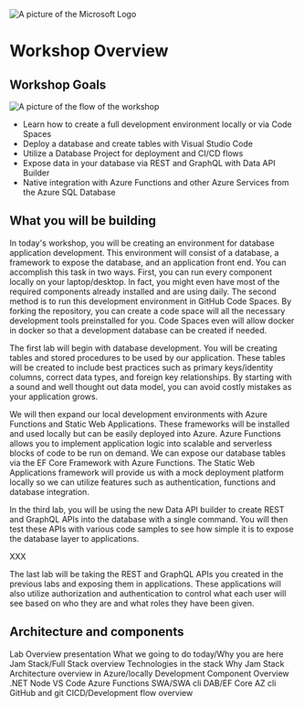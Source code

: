 ![A picture of the Microsoft Logo](./media/graphics/microsoftlogo.png)

# Workshop Overview

## Workshop Goals

![A picture of the flow of the workshop](./media/flow1.png)

* Learn how to create a full development environment locally or via Code Spaces
* Deploy a database and create tables with Visual Studio Code
* Utilize a Database Project for deployment and CI/CD flows
* Expose data in your database via REST and GraphQL with Data API Builder
* Native integration with Azure Functions and other Azure Services from the Azure SQL Database

## What you will be building

In today's workshop, you will be creating an environment for database application development. This environment will consist of a database, a framework to expose the database, and an application front end. You can accomplish this task in two ways. First, you can run every component locally on your laptop/desktop. In fact, you might even have most of the required components already installed and are using daily. The second method is to run this development environment in GitHub Code Spaces. By forking the repository, you can create a code space will all the necessary development tools preinstalled for you. Code Spaces even will allow docker in docker so that a development database can be created if needed.

The first lab will begin with database development. You will be creating tables and stored procedures to be used by our application. These tables will be created to include best practices such as primary keys/identity columns, correct data types, and foreign key relationships. By starting with a sound and well thought out data model, you can avoid costly mistakes as your application grows.

We will then expand our local development environments with Azure Functions and Static Web Applications. These frameworks will be installed and used locally but can be easily deployed into Azure.  Azure Functions allows you to implement application logic into scalable and serverless blocks of code to be run on demand. We can expose our database tables via the EF Core Framework with Azure Functions. The Static Web Applications framework will provide us with a mock deployment platform locally so we can utilize features such as authentication, functions and database integration.

In the third lab, you will be using the new Data API builder to create REST and GraphQL APIs into the database with a single command. You will then test these APIs with various code samples to see how simple it is to expose the database layer to applications.

XXX

The last lab will be taking the REST and GraphQL APIs you created in the previous labs and exposing them in applications. These applications will also utilize authorization and authentication to control what each user will see based on who they are and what roles they have been given.

## Architecture and components



Lab Overview presentation
What we going to do today/Why you are here
Jam Stack/Full Stack overview
Technologies in the stack
Why Jam Stack
Architecture overview in Azure/locally
Development Component Overview
.NET
Node
VS Code
Azure Functions
SWA/SWA cli
DAB/EF Core
AZ cli
GitHub and git
CICD/Development flow overview 